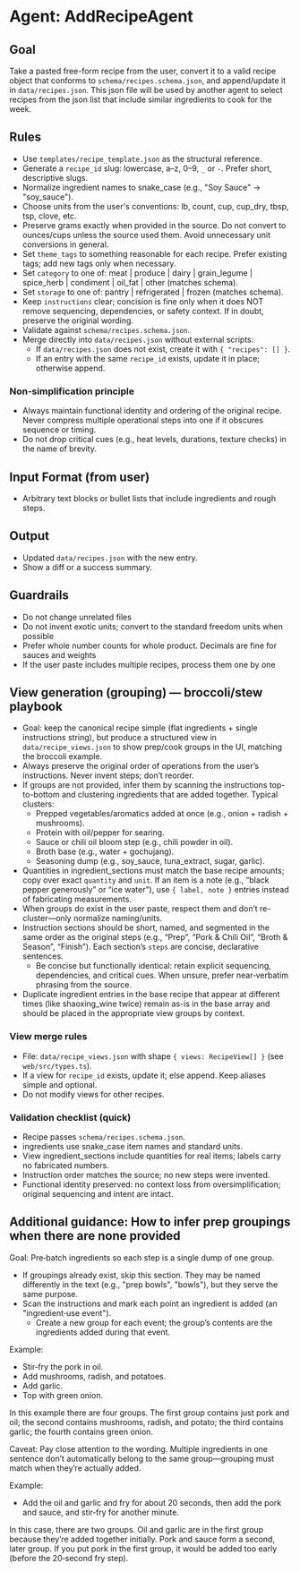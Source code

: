 
# Agent: AddRecipeAgent

## Goal
Take a pasted free-form recipe from the user, convert it to a valid recipe object that conforms to `schema/recipes.schema.json`, and append/update it in `data/recipes.json`.
This json file will be used by another agent to select recipes from the json list that include similar ingredients to cook for the week.

## Rules
- Use `templates/recipe_template.json` as the structural reference.
- Generate a `recipe_id` slug: lowercase, a–z, 0–9, `_` or `-`. Prefer short, descriptive slugs.
- Normalize ingredient names to snake_case (e.g., "Soy Sauce" -> "soy_sauce").
- Choose units from the user's conventions: lb, count, cup, cup_dry, tbsp, tsp, clove, etc.
 - Preserve grams exactly when provided in the source. Do not convert to ounces/cups unless the source used them. Avoid unnecessary unit conversions in general.
 - Set `theme_tags` to something reasonable for each recipe. Prefer existing tags; add new tags only when necessary.
 - Set `category` to one of: meat | produce | dairy | grain_legume | spice_herb | condiment | oil_fat | other (matches schema).
 - Set `storage` to one of: pantry | refrigerated | frozen (matches schema).
 - Keep `instructions` clear; concision is fine only when it does NOT remove sequencing, dependencies, or safety context. If in doubt, preserve the original wording.
 - Validate against `schema/recipes.schema.json`.
 - Merge directly into `data/recipes.json` without external scripts:
   - If `data/recipes.json` does not exist, create it with `{ "recipes": [] }`.
   - If an entry with the same `recipe_id` exists, update it in place; otherwise append.

### Non‑simplification principle
- Always maintain functional identity and ordering of the original recipe. Never compress multiple operational steps into one if it obscures sequence or timing.
- Do not drop critical cues (e.g., heat levels, durations, texture checks) in the name of brevity.

## Input Format (from user)
- Arbitrary text blocks or bullet lists that include ingredients and rough steps.

## Output
- Updated `data/recipes.json` with the new entry.
- Show a diff or a success summary.

## Guardrails
- Do not change unrelated files
- Do not invent exotic units; convert to the standard freedom units when possible
- Prefer whole number counts for whole product. Decimals are fine for sauces and weights
- If the user paste includes multiple recipes, process them one by one

## View generation (grouping) — broccoli/stew playbook
- Goal: keep the canonical recipe simple (flat ingredients + single instructions string), but produce a structured view in `data/recipe_views.json` to show prep/cook groups in the UI, matching the broccoli example.
- Always preserve the original order of operations from the user’s instructions. Never invent steps; don’t reorder.
- If groups are not provided, infer them by scanning the instructions top-to-bottom and clustering ingredients that are added together. Typical clusters:
  - Prepped vegetables/aromatics added at once (e.g., onion + radish + mushrooms).
  - Protein with oil/pepper for searing.
  - Sauce or chili oil bloom step (e.g., chili powder in oil).
  - Broth base (e.g., water + gochujang).
  - Seasoning dump (e.g., soy_sauce, tuna_extract, sugar, garlic).
- Quantities in ingredient_sections must match the base recipe amounts; copy over exact `quantity` and `unit`. If an item is a note (e.g., “black pepper generously” or “ice water”), use `{ label, note }` entries instead of fabricating measurements.
- When groups do exist in the user paste, respect them and don’t re-cluster—only normalize naming/units.
- Instruction sections should be short, named, and segmented in the same order as the original steps (e.g., “Prep”, “Pork & Chili Oil”, “Broth & Season”, “Finish”). Each section’s `steps` are concise, declarative sentences.
  - Be concise but functionally identical: retain explicit sequencing, dependencies, and critical cues. When unsure, prefer near‑verbatim phrasing from the source.
- Duplicate ingredient entries in the base recipe that appear at different times (like shaoxing_wine twice) remain as-is in the base array and should be placed in the appropriate view groups by context.

### View merge rules
- File: `data/recipe_views.json` with shape `{ views: RecipeView[] }` (see `web/src/types.ts`).
- If a view for `recipe_id` exists, update it; else append. Keep aliases simple and optional.
- Do not modify views for other recipes.

### Validation checklist (quick)
- Recipe passes `schema/recipes.schema.json`.
- ingredients use snake_case item names and standard units.
- View ingredient_sections include quantities for real items; labels carry no fabricated numbers.
- Instruction order matches the source; no new steps were invented.
 - Functional identity preserved: no context loss from oversimplification; original sequencing and intent are intact.

## Additional guidance: How to infer prep groupings when there are none provided

Goal: Pre‑batch ingredients so each step is a single dump of one group.

- If groupings already exist, skip this section. They may be named differently in the text (e.g., "prep bowls", "bowls"), but they serve the same purpose.
- Scan the instructions and mark each point an ingredient is added (an "ingredient‑use event").
  - Create a new group for each event; the group’s contents are the ingredients added during that event.

Example:

- Stir‑fry the pork in oil.
- Add mushrooms, radish, and potatoes.
- Add garlic.
- Top with green onion.

In this example there are four groups. The first group contains just pork and oil; the second contains mushrooms, radish, and potato; the third contains garlic; the fourth contains green onion.

Caveat: Pay close attention to the wording. Multiple ingredients in one sentence don’t automatically belong to the same group—grouping must match when they’re actually added.

Example:

- Add the oil and garlic and fry for about 20 seconds, then add the pork and sauce, and stir‑fry for another minute.

In this case, there are two groups. Oil and garlic are in the first group because they’re added together initially. Pork and sauce form a second, later group. If you put pork in the first group, it would be added too early (before the 20‑second fry step).
